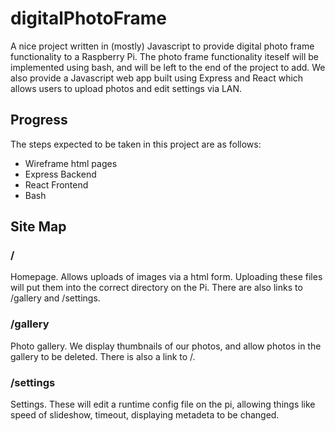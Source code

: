 # digitalPhotoFrame

A nice project written in (mostly) Javascript to provide digital photo frame functionality to a Raspberry Pi. The photo frame functionality iteself will be implemented using bash, and will be left to the end of the project to add. We also provide a Javascript web app built using Express and React which allows users to upload photos and edit settings via LAN.

## Progress

The steps expected to be taken in this project are as follows:

- Wireframe html pages
- Express Backend
- React Frontend
- Bash

## Site Map

### /

Homepage. Allows uploads of images via a html form. Uploading these files will put them into the correct directory on the Pi. There are also links to /gallery and /settings.

### /gallery

Photo gallery. We display thumbnails of our photos, and allow photos in the gallery to be deleted. There is also a link to /.

### /settings

Settings. These will edit a runtime config file on the pi, allowing things like speed of slideshow, timeout, displaying metadeta to be changed.
